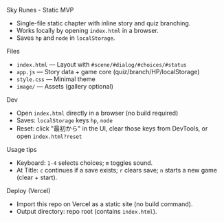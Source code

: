 Sky Runes - Static MVP

- Single-file static chapter with inline story and quiz branching.
- Works locally by opening `index.html` in a browser.
- Saves `hp` and `node` in `localStorage`.

Files
- `index.html` — Layout with `#scene/#dialog/#choices/#status`
- `app.js` — Story data + game core (quiz/branch/HP/localStorage)
- `style.css` — Minimal theme
- `image/` — Assets (gallery optional)

Dev
- Open `index.html` directly in a browser (no build required)
- Saves: `localStorage` keys `hp`, `node`
- Reset: click "最初から" in the UI, clear those keys from DevTools, or open `index.html?reset`

Usage tips
- Keyboard: `1-4` selects choices; `m` toggles sound.
- At Title: `c` continues if a save exists; `r` clears save; `n` starts a new game (clear + start).

Deploy (Vercel)
- Import this repo on Vercel as a static site (no build command).
- Output directory: repo root (contains `index.html`).
